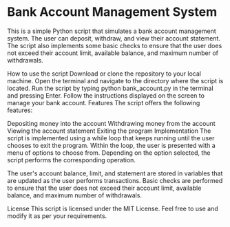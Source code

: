 # Bank Account Management System
This is a simple Python script that simulates a bank account management system. The user can deposit, withdraw, and view their account statement. The script also implements some basic checks to ensure that the user does not exceed their account limit, available balance, and maximum number of withdrawals.

How to use the script
Download or clone the repository to your local machine.
Open the terminal and navigate to the directory where the script is located.
Run the script by typing python bank_account.py in the terminal and pressing Enter.
Follow the instructions displayed on the screen to manage your bank account.
Features
The script offers the following features:

Depositing money into the account
Withdrawing money from the account
Viewing the account statement
Exiting the program
Implementation
The script is implemented using a while loop that keeps running until the user chooses to exit the program. Within the loop, the user is presented with a menu of options to choose from. Depending on the option selected, the script performs the corresponding operation.

The user's account balance, limit, and statement are stored in variables that are updated as the user performs transactions. Basic checks are performed to ensure that the user does not exceed their account limit, available balance, and maximum number of withdrawals.

License
This script is licensed under the MIT License. Feel free to use and modify it as per your requirements.
